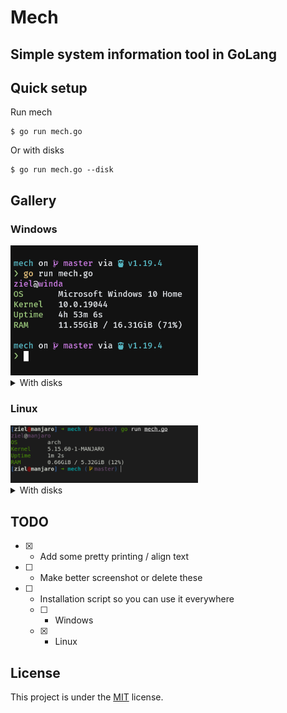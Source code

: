# Mech

## Simple system information tool in GoLang

## Quick setup

Run mech

```shell
$ go run mech.go
```

Or with disks

```shell
$ go run mech.go --disk
```

## Gallery

### Windows

<img src="./img/windows.png" alt="Linux" width="300" />

<details>
<summary>With disks</summary>
<img src="./img/windows-disk.png" alt="Linux-disks" width="300" />
</details>

### Linux

<img src="./img/linux.png" alt="Linux" width="300" />

<details>
<summary>With disks</summary>
<img src="./img/linux-disk.png" alt="Linux-disks" width="300" />
</details>


## TODO

- [x] - Add some pretty printing / align text
- [ ] - Make better screenshot or delete these
- [ ] - Installation script so you can use it everywhere
  - [ ] - Windows
  - [x] - Linux

## License

This project is under the [MIT](./LICENSE) license.